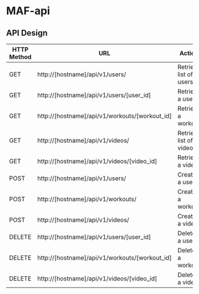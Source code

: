 # MAF-api

## API Design
| HTTP Method | URL | Action |
| ------------- | ------------- | ------------- |
| GET | http://[hostname]/api/v1/users/ | Retrieve list of users |
| GET | http://[hostname]/api/v1/users/[user_id] | Retrieve a user |
| GET | http://[hostname]/api/v1/workouts/[workout_id] | Retrieve a workout |
| GET | http://[hostname]/api/v1/videos/ | Retrieve list of videos |
| GET | http://[hostname]/api/v1/videos/[video_id] | Retrieve a video |
| POST | http://[hostname]/api/v1/users/ | Create a user |
| POST | http://[hostname]/api/v1/workouts/ | Create a workout |
| POST | http://[hostname]/api/v1/videos/ | Create a video |
| DELETE | http://[hostname]/api/v1/users/[user_id] | Delete a user |
| DELETE | http://[hostname]/api/v1/workouts/[workout_id] | Delete a workout |
| DELETE | http://[hostname]/api/v1/videos/[video_id] | Delete a video |